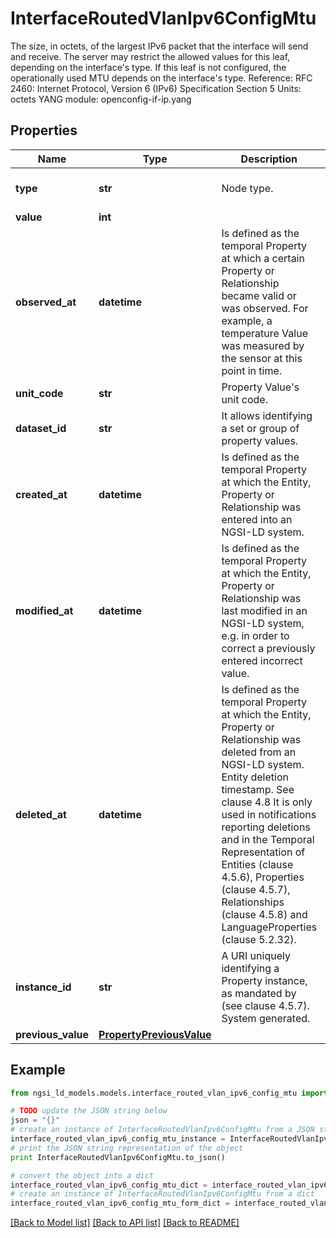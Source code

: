 # InterfaceRoutedVlanIpv6ConfigMtu

The size, in octets, of the largest IPv6 packet that the interface will send and receive.  The server may restrict the allowed values for this leaf, depending on the interface's type.  If this leaf is not configured, the operationally used MTU depends on the interface's type.  Reference: RFC 2460: Internet Protocol, Version 6 (IPv6) Specification      Section 5  Units: octets  YANG module: openconfig-if-ip.yang 

## Properties

Name | Type | Description | Notes
------------ | ------------- | ------------- | -------------
**type** | **str** | Node type.  | [optional] [default to 'Property']
**value** | **int** |  | 
**observed_at** | **datetime** | Is defined as the temporal Property at which a certain Property or Relationship became valid or was observed. For example, a temperature Value was measured by the sensor at this point in time.  | [optional] 
**unit_code** | **str** | Property Value&#39;s unit code.  | [optional] 
**dataset_id** | **str** | It allows identifying a set or group of property values.  | [optional] 
**created_at** | **datetime** | Is defined as the temporal Property at which the Entity, Property or Relationship was entered into an NGSI-LD system.  | [optional] [readonly] 
**modified_at** | **datetime** | Is defined as the temporal Property at which the Entity, Property or Relationship was last modified in an NGSI-LD system, e.g. in order to correct a previously entered incorrect value.  | [optional] [readonly] 
**deleted_at** | **datetime** | Is defined as the temporal Property at which the Entity, Property or Relationship was deleted from an NGSI-LD system.  Entity deletion timestamp. See clause 4.8 It is only used in notifications reporting deletions and in the Temporal Representation of Entities (clause 4.5.6), Properties (clause 4.5.7), Relationships (clause 4.5.8) and LanguageProperties (clause 5.2.32).  | [optional] [readonly] 
**instance_id** | **str** | A URI uniquely identifying a Property instance, as mandated by (see clause 4.5.7). System generated.  | [optional] [readonly] 
**previous_value** | [**PropertyPreviousValue**](PropertyPreviousValue.md) |  | [optional] 

## Example

```python
from ngsi_ld_models.models.interface_routed_vlan_ipv6_config_mtu import InterfaceRoutedVlanIpv6ConfigMtu

# TODO update the JSON string below
json = "{}"
# create an instance of InterfaceRoutedVlanIpv6ConfigMtu from a JSON string
interface_routed_vlan_ipv6_config_mtu_instance = InterfaceRoutedVlanIpv6ConfigMtu.from_json(json)
# print the JSON string representation of the object
print InterfaceRoutedVlanIpv6ConfigMtu.to_json()

# convert the object into a dict
interface_routed_vlan_ipv6_config_mtu_dict = interface_routed_vlan_ipv6_config_mtu_instance.to_dict()
# create an instance of InterfaceRoutedVlanIpv6ConfigMtu from a dict
interface_routed_vlan_ipv6_config_mtu_form_dict = interface_routed_vlan_ipv6_config_mtu.from_dict(interface_routed_vlan_ipv6_config_mtu_dict)
```
[[Back to Model list]](../README.md#documentation-for-models) [[Back to API list]](../README.md#documentation-for-api-endpoints) [[Back to README]](../README.md)


